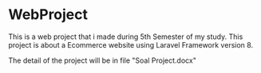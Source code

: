 # WebProject
This is a web project that i made during 5th Semester of my study. This project is about a Ecommerce website using Laravel Framework version 8.

The detail of the project will be in file "Soal Project.docx"
